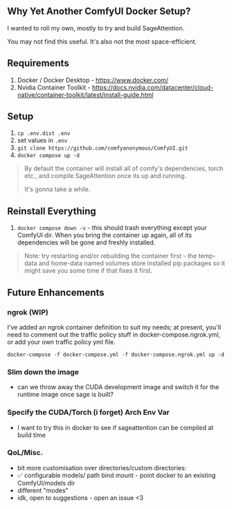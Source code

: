 ## Why Yet Another ComfyUI Docker Setup?
I wanted to roll my own, mostly to try and build SageAttention.

You may not find this useful. It's also not the most space-efficient.

## Requirements
1. Docker / Docker Desktop - https://www.docker.com/
2. Nvidia Container Toolkit - https://docs.nvidia.com/datacenter/cloud-native/container-toolkit/latest/install-guide.html

## Setup
1. `cp .env.dist .env`
2. set values in `.env`
3. `git clone https://github.com/comfyanonymous/ComfyUI.git`
4. `docker compose up -d`

> By default the container will install all of comfy's dependencies, torch etc., and compile SageAttention once its up and running.
> 
> It's gonna take a while.

## Reinstall Everything
1. `docker compose down -v` - this should trash everything except your ComfyUI dir. When you bring the container up again, all of its dependencies will be gone and freshly installed.

> Note: try restarting and/or rebuilding the container first - the temp-data and home-data named volumes store installed pip packages so it might save you some time if that fixes it first.

## Future Enhancements
### ngrok (WIP)
I've added an ngrok container definition to suit my needs; at present, you'll need to comment out the traffic policy stuff in docker-compose.ngrok.yml, or add your own traffic policy yml file.

`docker-compose -f docker-compose.yml -f docker-compose.ngrok.yml up -d`


### Slim down the image
- can we throw away the CUDA development image and switch it for the runtime image once sage is built?

### Specify the CUDA/Torch (i forget) Arch Env Var
- I want to try this in docker to see if sageattention can be compiled at build time

### QoL/Misc.
- bit more customisation over directories/custom directories:
- ✅ configurable models/ path bind mount - point docker to an existing ComfyUI/models dir
- different "modes"
- idk, open to suggestions - open an issue <3
